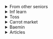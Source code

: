 <details>
<summary>From other seniors</summary>

1. [오제이 튜브 - 좌절의 늪에서 빠져나오는 법](https://youtu.be/dPea5wnNTBY)
1. [포프 TV - 예민하다 못해 까탈스런 동료를 두면 좋은 점](https://youtu.be/f3uXSVXwK-M)
1. [링크드인 - 1인 개발자 전성시대](https://www.linkedin.com/posts/jehokim_1%EC%9D%B8-%EA%B0%9C%EB%B0%9C%EC%9E%90-%EC%A0%84%EC%84%B1%EC%8B%9C%EB%8C%80-activity-6975649975296802816-JbPI/?utm_source=share&utm_medium=member_android)
1. [정상우 - 개발자의 연봉 상승 모멘텀, 그리고 환상](https://pronist.dev/127)
1. [개발바닥 - 개발자들의 연봉이 공개된 세상](https://youtu.be/8g-f37hLe74)

</details>

<details>
<summary>Inf learn</summary>

1. [[토크콘서트] 주니어 개발자의 대나무숲 | 인프콘 2022](https://youtu.be/plm_SoswYDY)
2. [Rust 크로스 플랫폼 프로그래밍 | 인프콘 2022](https://youtu.be/V6TR2FeCK5c)
3. [나와 팀을 성장시키는 리뷰들 - 코드 리뷰만 리뷰가 아니라니까? | 인프콘 2022](https://youtu.be/V6TR2FeCK5c)

</details>

<details>
<summary>Toss</summary>

1. [토스ㅣSLASH 21 - Micro-frontend React, 점진적으로 도입하기](https://youtu.be/DHPeeEvDbdo)
2. [토스ㅣSLASH - 토스뱅크 데이터 설계사상](https://youtu.be/KoLObZ9A3Kc)
3. [토스ㅣSLASH 21 - JavaScript Bundle Diet](https://youtu.be/EP7g5R-7zwM)
4. [토스ㅣSLASH 21 - 토스 서비스를 구성하는 서버 기술](https://youtu.be/YBXFRSAXScs)
5. [토스ㅣSLASH 22 - 토스증권 실시간 시세 적용기](https://youtu.be/WKYE-QtzO6g)
6. [토스ㅣSLASH 22 - 토스에서는 테이블 정보를 어떻게 관리하나요?](https://youtu.be/KUskYwqtPZM)

</details>

<details>
<summary>Carrot market</summary>

1. [Youtube all playlists](https://www.youtube.com/playlist?list=UULFwNwSGlLJNZTatOnE2t33tg)
1. [당근마켓 성장에 따른 협업의 변화는 진행 중 (당근마켓 CTO 정창훈)](https://youtu.be/SOplyIoUvbA)

</details>

<details>
<summary>Baemin</summary>

1. [원하는 곳 어디서든 일할 수 있다면](https://story.baemin.com/5488/)

</details>

<details>
<summary>Articles</summary>

1. [앱토스 , 큰 관심 받은 이유은? 그 것은 투자할 만한 코인일까?](https://www.btcc.com/ko-KR/academy/research-analysis/aptos-why-did-you-get-a-lot-of-attention-is-that-a-coin-worth-investing-in)

</details>

